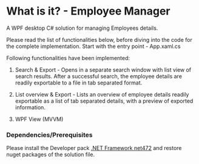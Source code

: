 # What is it? - Employee Manager

A WPF desktop C# solution for managing Employees details.

Please read the list of functionalities below, before diving into the code for the complete implementation. 
Start with the entry point - App.xaml.cs


Following functionalities have been implemented:
  1.  Search & Export - Opens in a separate search window with list view of search results.
        After a successful search, the employee details are readily exportable to a file in tab separated format.
        
  2.  List overview & Export - Lists an overview of employee details readily exportable as a list of tab separated details, with a preview of exported information.
        
  3.  WPF View (MVVM)

### Dependencies/Prerequisites
Please install the Developer pack [.NET Framework net472](https://dotnet.microsoft.com/download/dotnet-framework/net472) and restore nuget packages of the solution file.
